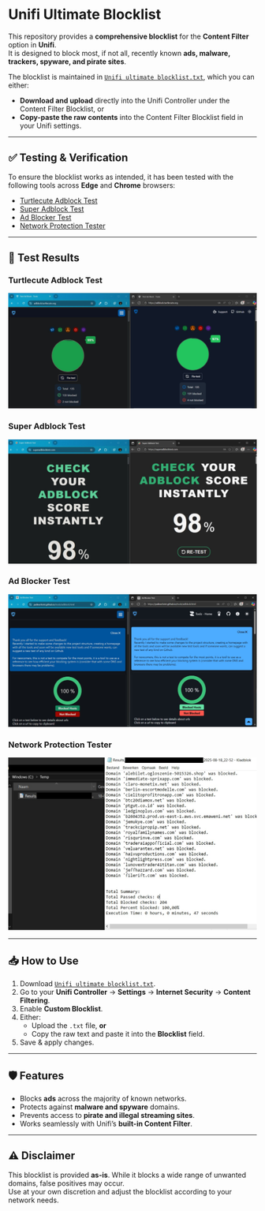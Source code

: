 # Unifi Ultimate Blocklist

This repository provides a **comprehensive blocklist** for the **Content Filter** option in **Unifi**.  
It is designed to block most, if not all, recently known **ads, malware, trackers, spyware, and pirate sites**.

The blocklist is maintained in [`Unifi ultimate blocklist.txt`](./Unifi%20ultimate%20blocklist.txt), which you can either:

- **Download and upload** directly into the Unifi Controller under the Content Filter Blocklist, or  
- **Copy-paste the raw contents** into the Content Filter Blocklist field in your Unifi settings.

---

## ✅ Testing & Verification

To ensure the blocklist works as intended, it has been tested with the following tools across **Edge** and **Chrome** browsers:

- [Turtlecute Adblock Test](https://adblock.turtlecute.org/)  
- [Super Adblock Test](https://superadblocktest.com/)  
- [Ad Blocker Test](https://paileactivist.github.io/toolz/adblock.html)  
- [Network Protection Tester](https://itproexpert.com/network-protection-tester/)

---

## 📸 Test Results

### Turtlecute Adblock Test
![Turtlecute Test](Screenshots/TurtecuteAdblockTest.jpg)

### Super Adblock Test
![Super Adblock Test](Screenshots/SuperAdblockTest.jpeg)

### Ad Blocker Test
![Ad Blocker Test](Screenshots/AdBlockerTest.jpeg)

### Network Protection Tester
![Network Protection Test](Screenshots/NetworkProtectionTester.jpeg)

---

## 📥 How to Use

1. Download [`Unifi ultimate blocklist.txt`](./Unifi%20ultimate%20blocklist.txt).  
2. Go to your **Unifi Controller** → **Settings** → **Internet Security** → **Content Filtering**.  
3. Enable **Custom Blocklist**.  
4. Either:
   - Upload the `.txt` file, **or**
   - Copy the raw text and paste it into the **Blocklist** field.  
5. Save & apply changes.

---

## 🛡️ Features

- Blocks **ads** across the majority of known networks.  
- Protects against **malware and spyware** domains.  
- Prevents access to **pirate and illegal streaming sites**.  
- Works seamlessly with Unifi’s **built-in Content Filter**.

---

## ⚠️ Disclaimer

This blocklist is provided **as-is**. While it blocks a wide range of unwanted domains, false positives may occur.  
Use at your own discretion and adjust the blocklist according to your network needs.
